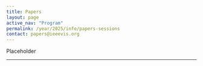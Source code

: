 ```yaml
---
title: Papers
layout: page
active_nav: "Program"
permalink: /year/2025/info/papers-sessions
contact: papers@ieeevis.org
---
```


Placeholder

<hr/>

